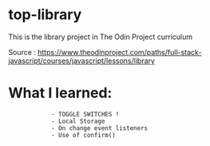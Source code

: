 # top-library

This is the library project in The Odin Project curriculum

Source : https://www.theodinproject.com/paths/full-stack-javascript/courses/javascript/lessons/library

# What I learned:

                - TOGGLE SWITCHES !
                - Local Storage
                - On change event listeners
                - Use of confirm()

